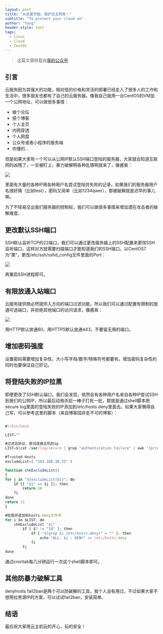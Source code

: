```yaml
---
layout: post
title: "从这里开始，保护云主机呀！"
subtitle: "To protect your cloud vm"
author: "Yang"
header-style: text
tags:
  - Linux
  - Cloud
  - CentOS
---
```


> 这篇文章转载自[我的公众号](https://mp.weixin.qq.com/s/3-UIV6sNV8On5BLzddLUwg)

引言
--

云服务因为其强大的功能，相对低的价格和灵活的部署已经走入了很多人的工作和生活中，很多朋友也都有了自己的云服务器。像我自己就用一台CentOS的VM加一个公网地址，可以做很多事情：

* 做个论坛
* 搭个博客
* 个人主页
* 内网穿透
* 个人网盘
* 公众号或者小程序的服务端
* 你懂的...

但是如果大家有一个可以从公网IP默认SSH端口登陆的服务器，大家就会知道互联网的凶残了，一旦被盯上，暴力破解啊各种乱猜啊就来了，像酱紫：

![](https://yangyanghoho.github.io/img/in-post/post-vm/11.JPG)

里面有大量的各种IP用各种用户名尝试登陆并失败的记录，如果我们的服务器用户名很好猜（比如test），密码又简单（比如1234qwer），那被破解就是迟早的事儿嘛。

为了不轻易交出我们服务器的控制权，我们可以做很多事情来增加潜在攻击者的破解难度。


更改默认SSH端口
--

SSH默认监听TCP的22端口，我们可以通过更改服务器上的SSH配置来更改SSH监听端口，这样对方就需要扫描端口才能知道我们的SSH端口。以CentOS7为“栗”，更改/etc/ssh/sshd_config文件里面的Port：

![](https://yangyanghoho.github.io/img/in-post/post-vm/2.JPG)

再重启SSH进程即可。


有限放通入站端口
--

云服务提供商必然提供入方向的端口过滤功能，所以我们可以通过配置有限制的放通可选端口，并拒绝其他端口的访问请求，像酱紫：

![](https://yangyanghoho.github.io/img/in-post/post-vm/3.JPG)

用HTTP默认放通80，用HTTPS默认放通443，不要留无用的端口。


增加密码强度
--

设置密码需要增加复杂性，大小写字母/数字/特殊符号都要有。增加密码复杂性的同时也要保证自己好记。


将登陆失败的IP拉黑
--

即便更改了SSH默认端口，我们会发现，依然会有各种用户名来自各种IP尝试SSH到我们的公网IP，所以最后动用杀招一棒子打死一批，那就是通过shell脚本把secure log里面的登陆失败的IP添加到/etc/hosts.deny里面去。如果大家懒得自己写，可以参考这里的脚本（来自博客园非走不可的博客）：

```ts

#!/bin/bash

LIST=""

#过滤出协议，尝试连接主机的ip
LIST=$(cat /var/log/secure | grep "authentication failure" | awk '{print$14}' | sed -e 's/rhost=//g' -e 's/ /_/g' | uniq)

#Trusted Hosts
excludeList=( "192.168.30.55" )

function chkExcludeList()
{
for j in "${excludeList[@]}"; do
    if [[ "$1" == $j ]]; then
        return 10
    fi
done
return 11
}

#检查并追加到hosts.deny文件中
for i in $LIST; do
    chkExcludeList "$i"
        if [ $? != "10" ]; then
            if [ "$(grep $i /etc/hosts.deny)" = "" ]; then
                echo "ALL: $i : DENY" >> /etc/hosts.deny
            fi
        fi
done
```

通过crontab每几分钟运行一次这个shell脚本即可。


其他防暴力破解工具
--

denyhosts fail2ban是两个可以防破解的工具，我个人没有用过，不过如果大家不想用拉黑源IP的方案，可以试试fail2ban，安装简单。


结语
--

最后祝大家用云主机玩的开心，玩的安全！
